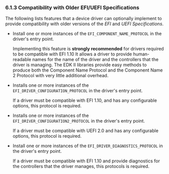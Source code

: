 <!--- @file
  6.1.3 Compatibility with Older EFI/UEFI Specifications

  Copyright (c) 2012-2018, Intel Corporation. All rights reserved.<BR>

  Redistribution and use in source (original document form) and 'compiled'
  forms (converted to PDF, epub, HTML and other formats) with or without
  modification, are permitted provided that the following conditions are met:

  1) Redistributions of source code (original document form) must retain the
     above copyright notice, this list of conditions and the following
     disclaimer as the first lines of this file unmodified.

  2) Redistributions in compiled form (transformed to other DTDs, converted to
     PDF, epub, HTML and other formats) must reproduce the above copyright
     notice, this list of conditions and the following disclaimer in the
     documentation and/or other materials provided with the distribution.

  THIS DOCUMENTATION IS PROVIDED BY TIANOCORE PROJECT "AS IS" AND ANY EXPRESS OR
  IMPLIED WARRANTIES, INCLUDING, BUT NOT LIMITED TO, THE IMPLIED WARRANTIES OF
  MERCHANTABILITY AND FITNESS FOR A PARTICULAR PURPOSE ARE DISCLAIMED. IN NO
  EVENT SHALL TIANOCORE PROJECT  BE LIABLE FOR ANY DIRECT, INDIRECT, INCIDENTAL,
  SPECIAL, EXEMPLARY, OR CONSEQUENTIAL DAMAGES (INCLUDING, BUT NOT LIMITED TO,
  PROCUREMENT OF SUBSTITUTE GOODS OR SERVICES; LOSS OF USE, DATA, OR PROFITS;
  OR BUSINESS INTERRUPTION) HOWEVER CAUSED AND ON ANY THEORY OF LIABILITY,
  WHETHER IN CONTRACT, STRICT LIABILITY, OR TORT (INCLUDING NEGLIGENCE OR
  OTHERWISE) ARISING IN ANY WAY OUT OF THE USE OF THIS DOCUMENTATION, EVEN IF
  ADVISED OF THE POSSIBILITY OF SUCH DAMAGE.

-->

### 6.1.3 Compatibility with Older EFI/UEFI Specifications

The following lists features that a device driver can optionally implement to
provide compatibility with older versions of the _EFI_ and _UEFI
Specifications_.

* Install one or more instances of the `EFI_COMPONENT_NAME_PROTOCOL` in the
  driver's entry point.

  Implementing this feature is **strongly recommended** for drivers required to be
compatible with EFI 1.10 It allows a driver to provide human-readable names for
the name of the driver and the controllers that the driver is managing. The EDK
II libraries provide easy methods to produce both the Component Name Protocol
and the Component Name 2 Protocol with very little additional overhead.

* Installs one or more instances of the `EFI_DRIVER_CONFIGURATION_PROTOCOL` in
  the driver's entry point.

  If a driver must be compatible with EFI 1.10, and has any configurable options,
this protocol is required.

* Installs one or more instances of the `EFI_DRIVER_CONFIGURATION2_PROTOCOL` in
  the driver's entry point.

  If a driver must be compatible with UEFI 2.0 and has any configurable options,
this protocol is required.

* Install one or more instances of the `EFI_DRIVER_DIAGNOSTICS_PROTOCOL` in the
  driver's entry point.

  If a driver must be compatible with EFI 1.10 and provide diagnostics for the
controllers that the driver manages, this protocols is required.
